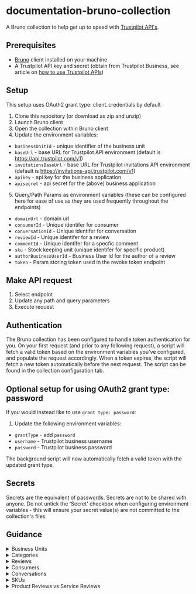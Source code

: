 # documentation-bruno-collection

A Bruno collection to help get up to speed with [Trustpilot API's](https://developers.trustpilot.com).

## Prerequisites

- [Bruno](https://www.usebruno.com/) client installed on your machine
- A Trustpilot API key and secret (obtain from Trustpilot Business, see article on [how to use Trustpilot APIs](https://support.trustpilot.com/hc/en-us/articles/207309867-How-to-use-Trustpilot-APIs))

## Setup

This setup uses OAuth2 grant type: client_credentials by default

1. Clone this repository (or download as zip and unzip)
2. Launch Bruno client
3. Open the collection within Bruno client
4. Update the environment variables:

- `businessUnitId` - unique identifier of the business unit
- `baseUrl` - base URL for Trustpilot API environment (default is https://api.trustpilot.com/v1)
- `invitationsBaseUrl` - base URL for Trustpilot invitations API environment (default is https://invitations-api.trustpilot.com/v1)
- `apikey` - api key for the business application
- `apisecret` - api secret for the (above) business application

5. Query/Path Params as environment variables (these can be configured here for ease of use as they are used frequently throughout the endpoints)

- `domainUrl` - domain url
- `consumerId` - Unique identifer for consumer
- `conversationId` - Unique identifer for conversation
- `reviewId` - Unique identifer for a review
- `commentId` - Unique identifer for a specfic comment
- `sku` - Stock keeping unit (unique identifer for specific product)
- `authorBusinessUserId` - Business User Id for the author of a review
- `token` - Param storing token used in the revoke token endpoint

## Make API request

1. Select endpoint
2. Update any path and query parameters
3. Execute request

## Authentication

The Bruno collection has been configured to handle token authentication for you. On your first request (and prior to any following request), a script will fetch a valid token based on the environment variables you've configured, and populate the request accordingly. When a token expires, the script will fetch a new token automatically before the next request. The script can be found in the collection configuration tab.

## Optional setup for using OAuth2 grant type: password

If you would instead like to use `grant type: password`:

1. Update the following environment variables:

- `grantType` - add `password`
- `username` - Trustpilot business username
- `password` - Trustpilot business password

The background script will now automatically fetch a valid token with the updated grant type.

## Secrets

Secrets are the equivalent of passwords. Secrets are not to be shared with anyone. Do not untick the 'Secret' checkbox when configuring environment variables - this will ensure your secret value(s) are not committed to the collection's files.

## Guidance

<details>
<summary>Business Units</summary>

#### What is a Business Unit?

A business unit is the fundamental organisational concept in Trustpilot that serves as the collection point for all content related to a website. Specifically:

- It contains all your company's:
  - Reviews
  - Ratings
  - Company responses
- It's associated with your domain name(s):
  - One main domain name (primary name)
- Each business unit has a unique identifier (Business Unit ID or BUID)
- A business user can have access to one or multiple business units. If you have multiple domains, each will have its own Business Unit ID
- The Business Unit ID is required for:
  - Getting reviews
  - Creating invitations
  - Managing product reviews
  - And many other API endpoints

#### How to Find Your Business Unit ID:

Use the Find Business Unit endpoint:

```
GET https://api.trustpilot.com/v1/business-units/find
```

Example request:

```
https://api.trustpilot.com/v1/business-units/find?name=example.com
```

The response will look like this:

```json
{
    "links": [...],
    "id": "507f191e810c19729de86aaa",  // This is your Business Unit ID
    "displayName": "Your Company Name",
    "name": {
        "identifying": "example.com",
        "referring": [
            "example.com",
            "www.example.com"
        ]
    },
    "websiteUrl": "http://www.example.com",
    "country": "US",
    "numberOfReviews": {
        "total": 14,
        "usedForTrustScoreCalculation": 12,
        "oneStar": 2,
        "twoStars": 3,
        "threeStars": 2,
        "fourStars": 5,
        "fiveStars": 2
    },
    "status": "active",
    "score": {
        "trustScore": 4.6,
        "stars": 4.5
    }
}
```

- The "id" field in the response is your Business Unit ID (BUID)
- This ID is essential and required for many other API operations
- Using the wrong Business Unit ID in API calls may result in 403 Forbidden errors

</details>

<details>
<summary>Categories</summary>

#### What is a Category?

Categories in Trustpilot are classifications for business units that help organise and group similar businesses together. Each business unit can be associated with multiple categories, and categories can have parent-child relationships.

- Category names are translated based on the locale parameter
- Categories are country-specific

#### How to Find Categories:

List All Categories:
The simplest way to find categories is to use the List Categories endpoint:

Endpoint: `GET https://api.trustpilot.com/v1/categories`

Example response:

```json
{
  "categories": [
    {
      "categoryId": "pet_store",
      "displayName": "Pet Store",
      "name": "pet_store"
    }
  ]
}
```

Get Specific Category Details:
Once you have a categoryId, you can get more details about it:

Endpoint: `GET https://api.trustpilot.com/v1/categories/{categoryId}`

Example response:

```json
{
  "businessUnitCount": 42,
  "parentId": "animals_pets",
  "displayName": "Pet Store",
  "categoryId": "pet_store",
  "name": "pet_store"
}
```

List Business Units in a Category:
You can also see what businesses are in a specific category:

Endpoint: `GET https://api.trustpilot.com/v1/categories/{categoryId}/business-units`

</details>

<details>
<summary>Reviews</summary>

#### What is a Review?

A review in Trustpilot is feedback provided by a consumer about a business or product. Reviews can be either:

1. Service Reviews - Reviews about the overall business/service
2. Product Reviews - Reviews about specific products

- Reviews can have different states: active, reported, etc.
- Private review endpoints provide more detailed information but require authentication
- Reviews can be filtered by various criteria like stars, language, date
- Some reviews may have company replies
- Reviews can be verified or unverified
- Reviews can have tags associated with them
- Reviews can be liked by other consumers
- Product reviews have additional fields like SKU and product details

#### How to Find Reviews:

There are several ways to find reviews depending on your needs:

Get Business Unit Reviews:

```
GET https://api.trustpilot.com/v1/business-units/{businessUnitId}/reviews
```

Parameters:

- businessUnitId (Required): Your business unit ID
- stars (Optional): Filter by star rating
- language (Optional): Filter by language
- page (Optional, default: 1)
- perPage (Optional, default: 20, max: 100)
- orderBy (Optional): Sort order

Get Business Unit Private Reviews:

```
GET https://api.trustpilot.com/v1/private/business-units/{businessUnitId}/reviews
```

This endpoint requires Business User OAuth Token and provides additional private information like:

- Consumer ID
- Reference ID
- Referral email

For Product Reviews:

```
GET https://api.trustpilot.com/v1/product-reviews/business-units/{businessUnitId}/reviews
```

Parameters:

- businessUnitId (Required)
- productUrl or sku (At least one required)

Get a Single Review by ID:

```
GET https://api.trustpilot.com/v1/reviews/{reviewId}
```

Required:

- reviewId: The ID of the specific review

Response example:

```json
{
  "id": "507f191e810c19729de86aaa",
  "stars": 5,
  "title": "My review",
  "text": "This shop is great",
  "language": "da",
  "createdAt": "2013-09-07T13:37:00",
  "updatedAt": "2013-09-07T13:37:00",
  "numberOfLikes": 10,
  "isVerified": true,
  "companyReply": {
    "text": "This is our reply.",
    "createdAt": "2013-09-07T13:37:00",
    "updatedAt": "2013-09-07T13:37:00"
  },
  "consumer": {
    "displayLocation": "Frederiksberg, DK",
    "numberOfReviews": 1,
    "displayName": "John Doe",
    "id": "507f191e810c19729de8asd4"
  }
}
```

</details>

<details>
<summary>Consumers</summary>

#### What is a Consumer?

A consumer in Trustpilot is a user who interacts with the consumer site (e.g. to write a review). Consumer profiles contain information such as:

- Display name
- Profile information
- Number of reviews
- Location (if provided)
- Profile image (if they have one)
- Language/locale preferences

Consumer IDs are typically obtained from review data rather than searched directly

- Consumer privacy is important - not all information is publicly available
- Consumer profiles may have different levels of completeness depending on what information they've provided
- Some endpoints require authentication while others are public
- Consumers can have verified or unverified reviews
- Consumer display names must be valid according to Trustpilot's rules

#### How to Find Consumer Information:

Get Consumer Profile:

```
GET https://api.trustpilot.com/v1/consumers/{consumerId}/profile
```

Required:

- consumerId: The ID of the consumer

Response includes:

```json
{
  "city": "",
  "about": "",
  "displayName": "Test Consumer",
  "locale": "en-US",
  "gender": "",
  "country": "US",
  "id": "781faa232895a4f79f109999",
  "createdAt": null,
  "hasImage": false,
  "birthYear": 0.0,
  "profileImage": {
    "image24x24": {
      "url": null,
      "width": 0.0,
      "height": 0.0
    },
    "image35x35": {...},
    "image64x64": {...},
    "image73x73": {...}
  }
}
```

Get Consumer Profile with Reviews Count and Weblinks:

```
GET https://api.trustpilot.com/v1/consumers/{consumerId}
```

This provides additional information including:

- Number of reviews
- Web links
- Profile information

Get Consumer's Reviews:

```
GET https://api.trustpilot.com/v1/consumers/{consumerId}/reviews
```

Parameters:

- consumerId (Required)
- stars (Optional): Filter by star rating
- language (Optional): Filter by language
- businessUnitId (Optional): Filter reviews for specific business
- page (Optional)
- perPage (Optional)
- orderBy (Optional)
- includeReportedReviews (Optional)

Get Multiple Consumer Profiles in Bulk:

```
POST https://api.trustpilot.com/v1/consumers/profile/bulk
```

Request body:

```json
{
  "consumerIds": [
    "id1",
    "id2"
  ]
}
```

#### Privacy Considerations:

- Email addresses and other private information are not publicly available
- Some consumer information is only available through private endpoints
- Consumer profiles respect privacy settings set by the consumers themselves

</details>

<details>
<summary>Conversations</summary>

#### What is a Conversation?

A conversation is a thread attached to a product review that allows business users and consumers to interact through comments. Conversations are only created if a business replies to the consumer’s product review.

#### How to Create a Conversation:

1. First, you need to create a conversation for a specific product review using the "Create product review conversation" endpoint:

Endpoint: `POST https://api.trustpilot.com/v1/private/product-reviews/{reviewId}/create-conversation`

Required:

- reviewId: The ID of the product review you want to start a conversation for

The response will look like:

```json
{
  "conversationId": "507f191e810c19729de86989"
}
```

2. Once you have the conversationId, you can create comments in the conversation using the "Create comment" endpoint:

Endpoint: `POST https://api.trustpilot.com/v1/private/conversations/{conversationId}/comments`

Required:

- conversationId: The ID received from the previous step
- Request body:

```json
{
  "content": "Your comment text here"
}
```

The response will include the comment details:

```json
{
  "commentId": "507f191e810c19729de86989",
  "createdAt": "2013-09-07T13:37:00",
  "author": {
    "id": "507f191e810c19729de86778",
    "type": "businessUser"
  },
  "content": "Your comment text here"
}
```

- Conversations can be set to either public or private state
- If set to private, third parties won't see the conversation
- You can manage the conversation state using the "Set conversation state" endpoint
- You can later retrieve conversation details using the Get conversation endpoints (both public and private versions available)
- Comments can be updated after creation using the Update comment endpoint

</details>

<details>
<summary>SKUs</summary>

#### What is an SKU?

An SKU (Stock Keeping Unit) is a unique identifier for a product in Trustpilot's system. SKUs are used to:

- Link product reviews to specific products
- Track product information
- Manage product review invitations
- Get product review summaries
- SKUs should be unique within your business unit
- SKUs are case-sensitive
- You can batch process multiple SKUs in many endpoints
- SKUs can be used to:

  - Get product reviews
  - Get review summaries
  - Create review invitations
  - Manage product information

#### How to Find SKUs:

Get Products List:

```
GET https://api.trustpilot.com/v1/private/business-units/{businessUnitId}/products
```

Required:

- businessUnitId: Your business unit ID

Optional parameters:

- skus: Filter for specific SKUs
- groupId: Filter by group ID
- page (default: 1)
- perPage (default: 10000)

Response example:

```json
{
  "products": [
    {
      "id": "507f191e810c19729de86909",
      "sku": "Prod123",
      "googleMerchantCenterProductId": "Product_DK_1007653571_2874605123",
      "title": "Toy car",
      "link": "http://myshop.com/products/toy-car",
      "imageLink": "http://myshop.com/products/images/toy-car.jpg",
      "processedImages": [
        {
          "type": "100pxWide",
          "url": "https://product-reviews-images.trustpilot.com/5837640412df3f0aabf9989a_100pxWide.png"
        }
      ],
      "businessUnitId": "507f191e810c19729de86909",
      "price": "99.95",
      "gtin": "3200000003774",
      "mpn": "HSC0424PC",
      "brand": "ToyProducer",
      "currency": "EUR",
      "description": "A metal toy car"
    }
  ],
  "isLastPage": false
}
```

Create/Update Products:
You can also create or update products (which will create SKUs) using:

```
POST https://api.trustpilot.com/v1/private/business-units/{businessUnitId}/products
```

Request body example:

```json
{
  "products": [
    {
      "sku": "Prod123",
      "googleMerchantCenterProductId": "Product_DK_1007653571_2874605123",
      "title": "Toy car",
      "link": "http://myshop.com/products/toy-car",
      "imageLink": "http://myshop.com/products/images/toy-car.jpg",
      "price": "99.95",
      "currency": "USD",
      "gtin": "3200000003767",
      "mpn": "HSC0424PC",
      "brand": "ToyProducer",
      "description": "A very soft shoe built for walking long distances.",
      "productCategoryGoogleId": "1267",
      "groupId": "123456"
    }
  ]
}
```

</details>

<details>
<summary>Product Reviews vs Service Reviews</summary>

#### Service Reviews

A service review is feedback about the overall business/company experience.

Characteristics:

- Reviews the entire business or service experience
- Associated with the Business Unit as a whole
- Can be invited via email or service review invitation link
- Cannot have product-specific details
- Contributes to the overall TrustScore of the business
- Shows up on the main business profile

#### Service Review Endpoints:

Get service reviews:

```
GET https://api.trustpilot.com/v1/business-units/{businessUnitId}/reviews
```

#### Product Reviews

A product review is feedback about a specific product purchased from the business.

Characteristics:

- Reviews a specific product (identified by SKU)
- Contains product-specific information
- Can include product attributes and ratings
- Can have product images attached
- Associated with specific products in your catalog
- Can be part of a conversation thread
- Can include specific product attributes ratings
- Doesn't directly affect the overall TrustScore

#### Product Review Endpoints:

Get product reviews:

```
GET https://api.trustpilot.com/v1/product-reviews/business-units/{businessUnitId}
```

Key Differences in API Handling:

Data Structure:
Service Reviews include:

```json
{
  "stars": 5,
  "title": "Great service",
  "text": "This shop is great.",
  "consumer": {...},
  "businessUnit": {...}
}
```

Product Reviews include:

```json
{
  "stars": 4,
  "content": "This product was nice",
  "product": {
    "id": "507f191e810c19729de86909",
    "productUrl": "http://www.mycompanystore.com/products/12345.htm",
    "name": "Metal Toy Car",
    "sku": "ABC-1234",
    "brand": "Acme"
  },
  "attributeRatings": [
    {
      "attributeId": "attributes.default.quality",
      "attributeName": "Quality",
      "rating": 4
    }
  ]
}
```

#### Review Management:

##### Service Reviews:

- Can be replied to directly
- Can be tagged
- Can be reported

##### Product Reviews:

- Require creating a conversation first to reply
- Can have multiple comments in the conversation
- Can include product-specific attributes
- Can have attachments (like product images)

</details>
